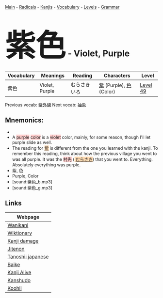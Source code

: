 <style> bigfont {font-size: 100px}</style>
[Main](../README.md) -
[Radicals](../radicals.md) -
[Kanjis](../kanjis.md) -
[Vocabulary](../vocabulary.md) -
[Levels](../levels.md) -
[Grammar](../grammar.md)
# <bigfont> 紫色</bigfont> - Violet, Purple 

| Vocabulary | Meanings | Reading | Characters | Level |
| --- | --- | --- | --- | --- |
| 紫色 | Violet, Purple | むらさきいろ |  [紫](../kanjis/紫.md) (Purple), [色](../kanjis/色.md) (Color) | [Level 49](../levels/wk_level49.md) |

Previous vocab: [紫外線](紫外線.md) Next vocab: [抽象](抽象.md) 

## Mnemonics:

* 
* A <span style="background-color:#ffcccb"> purple</span> <span style="background-color:#ffcccb"> color</span> is a <span style="background-color:#ffcccb"> violet</span> color, mainly, for some reason, though I'll let purple slide as well.
* The reading for <span style="background-color:#fed8b1"> [紫](https://jisho.org/search/紫)</span> is different from the one you learned with the kanji. To remember this reading, think about how the previous village you went to was all purple. It was the <span style="background-color:#ffcccb"> 村先</span> (<span style="background-color:#fed8b1"> [むらさき](https://jisho.org/search/むらさき)</span>) that you went to. Everything. Absolutely everything was purple.
* 紫, 色
* Purple, Color
* [sound:紫色_b.mp3]
* [sound:紫色_g.mp3]


## Links 

| Webpage |
| --- |
| [Wanikani          ](https://www.wanikani.com/kanji/紫色) |
| [Wiktionary        ](https://en.wiktionary.org/wiki/紫色) |
| [Kanji damage      ](http://www.kanjidamage.com/kanji/search?utf8=✓&q=紫色) |
| [Jitenon           ](https://jitenon.com/kanji/紫色) |
| [Tanoshii japanese ](https://www.tanoshiijapanese.com/dictionary/kanji.cfm?k=紫色) |
| [Baike             ](https://baike.baidu.com/item/紫色) |
| [Kanji Alive       ](https://app.kanjialive.com/紫色) |
| [Kanshudo          ](https://www.kanshudo.com/searchmn?q=紫色) |
| [Koohii            ](https://kanji.koohii.com/study/kanji/紫色) |

